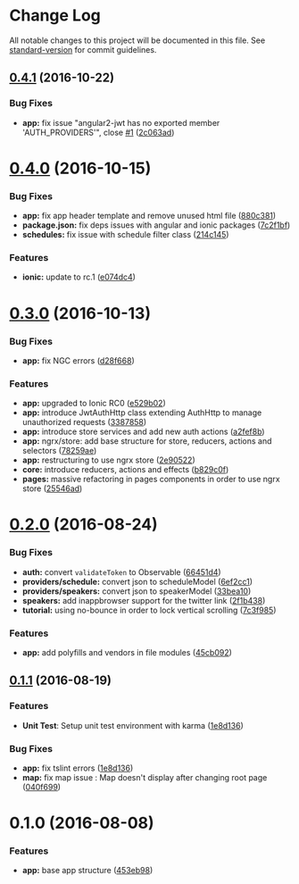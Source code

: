 # Change Log

All notable changes to this project will be documented in this file. See [standard-version](https://github.com/conventional-changelog/standard-version) for commit guidelines.

<a name="0.4.1"></a>
## [0.4.1](https://github.com/ddellamico/ionic2-conference-app/compare/v0.4.0...v0.4.1) (2016-10-22)


### Bug Fixes

* **app:** fix issue "angular2-jwt has no exported member 'AUTH_PROVIDERS'", close [#1](https://github.com/ddellamico/ionic2-conference-app/issues/1) ([2c063ad](https://github.com/ddellamico/ionic2-conference-app/commit/2c063ad))



<a name="0.4.0"></a>
# [0.4.0](https://github.com/ddellamico/ionic2-conference-app/compare/v0.3.0...v0.4.0) (2016-10-15)


### Bug Fixes

* **app:** fix app header template and remove unused html file ([880c381](https://github.com/ddellamico/ionic2-conference-app/commit/880c381))
* **package.json:** fix deps issues with angular and ionic packages ([7c2f1bf](https://github.com/ddellamico/ionic2-conference-app/commit/7c2f1bf))
* **schedules:** fix issue with schedule filter class ([214c145](https://github.com/ddellamico/ionic2-conference-app/commit/214c145))


### Features

* **ionic:** update to rc.1 ([e074dc4](https://github.com/ddellamico/ionic2-conference-app/commit/e074dc4))



<a name="0.3.0"></a>
# [0.3.0](https://github.com/ddellamico/ionic2-conference-app/compare/v0.2.0...v0.3.0) (2016-10-13)


### Bug Fixes

* **app:** fix NGC errors ([d28f668](https://github.com/ddellamico/ionic2-conference-app/commit/d28f668))

### Features

* **app:** upgraded to Ionic RC0 ([e529b02](https://github.com/ddellamico/ionic2-conference-app/commit/e529b02))
* **app:** introduce JwtAuthHttp class extending AuthHttp to manage unauthorized requests ([3387858](https://github.com/ddellamico/ionic2-conference-app/commit/3387858))
* **app:** introduce store services and add new auth actions ([a2fef8b](https://github.com/ddellamico/ionic2-conference-app/commit/a2fef8b))
* **app:** ngrx/store: add base structure for store, reducers, actions and selectors ([78259ae](https://github.com/ddellamico/ionic2-conference-app/commit/78259ae))
* **app:** restructuring to use ngrx store ([2e90522](https://github.com/ddellamico/ionic2-conference-app/commit/2e90522))
* **core:** introduce reducers, actions and effects ([b829c0f](https://github.com/ddellamico/ionic2-conference-app/commit/b829c0f))
* **pages:** massive refactoring in pages components in order to use ngrx store ([25546ad](https://github.com/ddellamico/ionic2-conference-app/commit/25546ad))


<a name="0.2.0"></a>
# [0.2.0](https://github.com/ddellamico/ionic-conference-app/compare/v0.1.1...v0.2.0) (2016-08-24)


### Bug Fixes

* **auth:** convert `validateToken` to Observable ([66451d4](https://github.com/ddellamico/ionic-conference-app/commit/66451d4))
* **providers/schedule:** convert json to scheduleModel ([6ef2cc1](https://github.com/ddellamico/ionic-conference-app/commit/6ef2cc1))
* **providers/speakers:** convert json to speakerModel ([33bea10](https://github.com/ddellamico/ionic-conference-app/commit/33bea10))
* **speakers:** add inappbrowser support for the twitter link ([2f1b438](https://github.com/ddellamico/ionic-conference-app/commit/2f1b438))
* **tutorial:** using no-bounce in order to lock vertical scrolling ([7c3f985](https://github.com/ddellamico/ionic-conference-app/commit/7c3f985))


### Features

* **app:** add polyfills and vendors in file modules ([45cb092](https://github.com/ddellamico/ionic-conference-app/commit/45cb092))



<a name="0.1.1"></a>
## [0.1.1](https://github.com/ddellamico/ionic-conference-app/compare/v0.1.0...v0.1.1) (2016-08-19)

### Features

* **Unit Test**: Setup unit test environment with karma ([1e8d136](https://github.com/ddellamico/ionic-conference-app/commit/f1e0261))

### Bug Fixes

* **app:** fix tslint errors ([1e8d136](https://github.com/ddellamico/ionic-conference-app/commit/1e8d136))
* **map:** fix map issue : Map doesn't display after changing root page ([040f699](https://github.com/ddellamico/ionic-conference-app/commit/040f699))


<a name="0.1.0"></a>
# 0.1.0 (2016-08-08)


### Features

* **app:** base app structure ([453eb98](https://github.com/ddellamico/ionic-conference-app/commit/453eb98))
